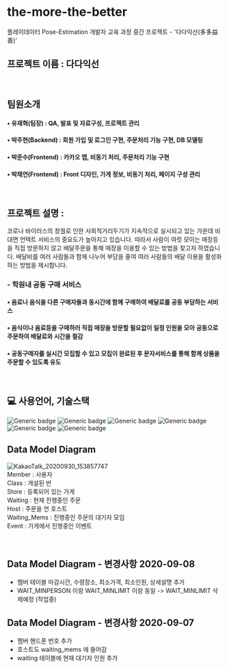 

# the-more-the-better
플레이데이터 Pose-Estimation 개발자 교육 과정 중간 프로젝트 - '다다익선(多多益善)'
## 프로젝트 이름 : 다다익선 
<br>

## 팀원소개
#### • 유재혁(팀장) : QA, 발표 및 자료구성, 프로젝트 관리 
#### • 박주현(Backend) : 회원 가입 및 로그인 구현, 주문처리 기능 구현, DB 모델링
#### • 박준수(Frontend) : 카카오 맵, 비동기 처리, 주문처리 기능 구현
#### • 박채연(Frontend) : Front 디자인, 가게 정보, 비동기 처리, 페이지 구성 관리
<br>

## 프로젝트 설명 :
코로나 바이러스의 창궐로 인한 사회적거리두기가 지속적으로 실시되고 있는 가운데 비대면 언택트 서비스의 중요도가 높아지고 있습니다.
따라서 사람이 여럿 모이는 매장등을 직접 방문하지 않고 배달주문을 통해 매장을 이용할 수 있는 방법을 찾고자 하였습니다.
배달비를 여러 사람들과 함께 나누어 부담을 줄여 여러 사람들의 배달 이용을 활성화 하는 방법을 제시합니다.
### - 학원내 공동 구매 서비스
#### • 음료나 음식을 다른 구매자들과 동시간에 함께 구매하여 배달료를 공동 부담하는 서비스
#### • 음식이나 음료등을 구매하러 직접 매장을 방문할 필요없이 일정 인원을 모아 공동으로 주문하여 배달료와 시간을 절감
#### • 공동구매자를 실시간 모집할 수 있고 모집이 완료된 후 문자서비스를 통해 함께 상품을 주문할 수 있도록 유도 
<br>

## 💻 사용언어, 기술스택
![Generic badge](https://img.shields.io/badge/platform-Web-brightgreen.svg) ![Generic badge](https://img.shields.io/badge/library-vue-blue.svg) ![Generic badge](https://img.shields.io/badge/framework-spring-green.svg)
![Generic badge](https://img.shields.io/badge/database-ORACLE-yellow.svg) ![Generic badge](https://img.shields.io/badge/api-kakaomap-red,.svg) ![Generic badge](https://img.shields.io/badge/language-Java,JavaScript-important.svg)
<br>
## Data Model Diagram
![KakaoTalk_20200930_153857747](https://user-images.githubusercontent.com/68583697/94651283-2f7f0100-0333-11eb-9093-fcb7d5aafb65.png)
<br>
Member : 사용자 <br>
Class : 개설된 반 <br>
Store : 등록되어 있는 가게 <br>
Waiting : 현재 진행중인 주문 <br>
Host : 주문을 연 호스트 <br>
Waiting_Mems : 진행중인 주문의 대기자 모임 <br>
Event : 가게에서 진행중인 이벤트 <br>
<br><br>
## Data Model Diagram - 변경사항 2020-09-08
- 멤버 테이블 마감시간, 수령장소, 최소가격, 최소인원, 상세설명 추가 
- WAIT_MINPERSON 이랑 WAIT_MINLIMIT 이랑 동일 -> WAIT_MINLIMIT 삭제예정 (작업중)
## Data Model Diagram - 변경사항 2020-09-07
- 멤버 핸드폰 번호 추가
- 호스트도 waiting_mems 에 들어감
- waiting 테이블에 현재 대기자 인원 추가
